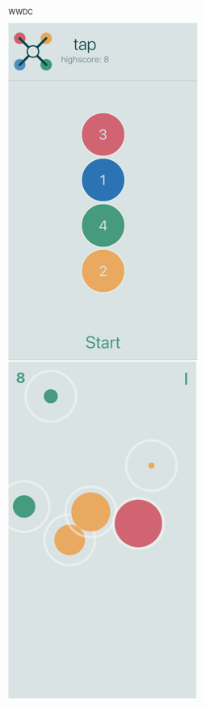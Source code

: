 WWDC

![alt text](https://github.com/JacksonUtsch/WWDC-2020-Project/blob/master/img1.png)
![alt text](https://github.com/JacksonUtsch/WWDC-2020-Project/blob/master/img2.png)
